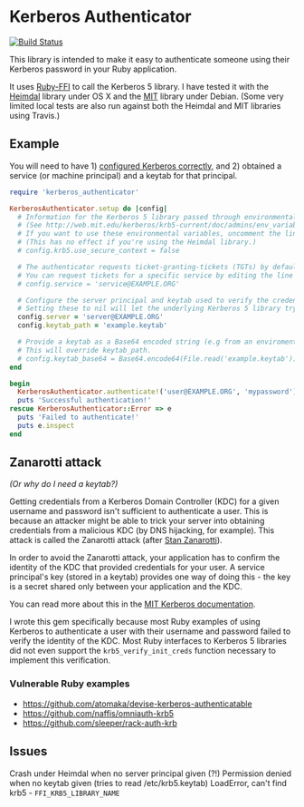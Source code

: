 # Kerberos Authenticator
[![Build Status](https://travis-ci.org/stupidpupil/kerberos_authenticator.svg?branch=master)](https://travis-ci.org/stupidpupil/kerberos_authenticator)

This library is intended to make it easy to authenticate someone using their Kerberos password in your Ruby application.

It uses [Ruby-FFI](https://github.com/ffi/ffi/) to call the Kerberos 5 library. I have tested it with the [Heimdal](https://www.h5l.org/) library under OS X and the [MIT](http://web.mit.edu/kerberos/krb5-1.14/doc/) library under Debian. (Some very limited local tests are also run against both the Heimdal and MIT libraries using Travis.)

## Example

You will need to have 1) [configured Kerberos correctly](http://web.mit.edu/kerberos/krb5-1.14/doc/admin/install_kdc.html#edit-kdc-configuration-files), and 2) obtained a service (or machine principal) and a keytab for that principal.

```ruby
require 'kerberos_authenticator'

KerberosAuthenticator.setup do |config|
  # Information for the Kerberos 5 library passed through environmental variables is ignored by default.
  # (See http://web.mit.edu/kerberos/krb5-current/doc/admins/env_variables.html)
  # If you want to use these environmental variables, uncomment the line below.
  # (This has no effect if you're using the Heimdal library.)
  # config.krb5.use_secure_context = false

  # The authenticator requests ticket-granting-tickets (TGTs) by default.
  # You can request tickets for a specific service by editing the line below.
  # config.service = 'service@EXAMPLE.ORG'

  # Configure the server principal and keytab used to verify the credentials received from the KDC.
  # Setting these to nil will let the underlying Kerberos 5 library try its own defaults.
  config.server = 'server@EXAMPLE.ORG'
  config.keytab_path = 'example.keytab'

  # Provide a keytab as a Base64 encoded string (e.g from an enviromental variable).
  # This will override keytab_path.
  # config.keytab_base64 = Base64.encode64(File.read('example.keytab'))
end

begin
  KerberosAuthenticator.authenticate!('user@EXAMPLE.ORG', 'mypassword')
  puts 'Successful authentication!'
rescue KerberosAuthenticator::Error => e
  puts 'Failed to authenticate!'
  puts e.inspect
end
```

## Zanarotti attack
*(Or why do I need a keytab?)*

Getting credentials from a Kerberos Domain Controller (KDC) for a given username and password isn't sufficient to authenticate a user. This is because an attacker might be able to trick your server into obtaining credentials from a malicious KDC (by DNS hijacking, for example). This attack is called the Zanarotti attack (after [Stan Zanarotti](http://www.mit.edu/people/srz/home.html)).

In order to avoid the Zanarotti attack, your application has to confirm the identity of the KDC that provided credentials for your user. A service principal's key (stored in a keytab) provides one way of doing this - the key is a secret shared only between your application and the KDC.

You can read more about this in the [MIT Kerberos documentation](http://web.mit.edu/kerberos/krb5-1.14/doc/appdev/init_creds.html). 

I wrote this gem specifically because most Ruby examples of using Kerberos to authenticate a user with their username and password failed to verify the identity of the KDC. Most Ruby interfaces to Kerberos 5 libraries did not even support the `krb5_verify_init_creds` function necessary to implement this verification.

### Vulnerable Ruby examples
* https://github.com/atomaka/devise-kerberos-authenticatable
* https://github.com/naffis/omniauth-krb5
* https://github.com/sleeper/rack-auth-krb

## Issues

Crash under Heimdal when no server principal given (?!)
Permission denied when no keytab given (tries to  read /etc/krb5.keytab)
LoadError, can't find krb5 - `FFI_KRB5_LIBRARY_NAME`